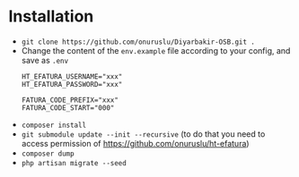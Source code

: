 # Installation
*   `git clone https://github.com/onuruslu/Diyarbakir-OSB.git .`
*   Change the content of the `env.example` file according to your config,
    and save as `.env`
    ```
    HT_EFATURA_USERNAME="xxx"
    HT_EFATURA_PASSWORD="xxx"
    
    FATURA_CODE_PREFIX="xxx"
    FATURA_CODE_START="000"
    ```
*   `composer install`
*   `git submodule update --init --recursive`
    (to do that you need to access permission of https://github.com/onuruslu/ht-efatura)
*   `composer dump`
*   `php artisan migrate --seed`
